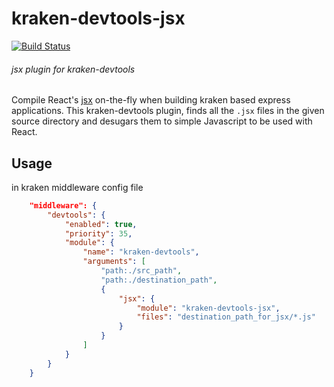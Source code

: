 kraken-devtools-jsx
===================

[![Build Status](https://travis-ci.org/samsel/kraken-devtools-jsx.svg)](https://travis-ci.org/samsel/kraken-devtools-jsx)

###### jsx plugin for kraken-devtools

Compile React's [jsx](http://facebook.github.io/react/docs/jsx-in-depth.html) on-the-fly when building kraken based express applications.
This kraken-devtools plugin, finds all the `.jsx` files in the given source directory and desugars them to simple Javascript to be used with React.

## Usage
in kraken middleware config file
```json
    "middleware": {
        "devtools": {
            "enabled": true,
            "priority": 35,
            "module": {
                "name": "kraken-devtools",
                "arguments": [
                    "path:./src_path",
                    "path:./destination_path",
                    {
                        "jsx": {
                            "module": "kraken-devtools-jsx",
                            "files": "destination_path_for_jsx/*.js"
                        }
                    }
                ]
            }
        }
    }
```
